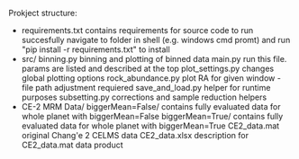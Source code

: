 Prokject structure:
- requirements.txt
	contains requirements for source code to run succesfully
	navigate to folder in shell (e.g. windows cmd promt) and run "pip install -r requirements.txt" to install
- src/
	binning.py
		binning and plotting of binned data
	main.py
		run this file.
		params are listed and described at the top
	plot_settings.py
		changes global plotting options
	rock_abundance.py
		plot RA for given window - file path adjustment requiered
	save_and_load.py
		helper for runtime purposes
	subsetting.py
		corrections and sample reduction helpers
- CE-2 MRM Data/
	biggerMean=False/
		contains fully evaluated data for whole planet with biggerMean=False
	biggerMean=True/
		contains fully evaluated data for whole planet with biggerMean=True 
		CE2_data.mat
			original Chang'e 2 CELMS data
		CE2_data.xlsx
			description for CE2_data.mat data product